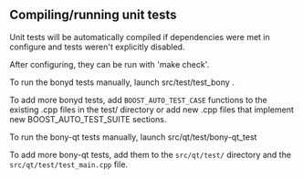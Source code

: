 Compiling/running unit tests
------------------------------------

Unit tests will be automatically compiled if dependencies were met in configure
and tests weren't explicitly disabled.

After configuring, they can be run with 'make check'.

To run the bonyd tests manually, launch src/test/test_bony .

To add more bonyd tests, add `BOOST_AUTO_TEST_CASE` functions to the existing
.cpp files in the test/ directory or add new .cpp files that
implement new BOOST_AUTO_TEST_SUITE sections.

To run the bony-qt tests manually, launch src/qt/test/bony-qt_test

To add more bony-qt tests, add them to the `src/qt/test/` directory and
the `src/qt/test/test_main.cpp` file.
